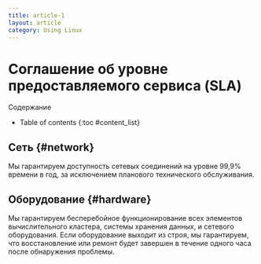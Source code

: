 ```yaml
---
title: article-1
layout: article
category: Using Linux
---
```



Соглашение об уровне предоставляемого сервиса (SLA)
===================================================


Содержание

* Table of contents
{:toc #content_list}




Сеть {#network}
---------------

Мы гарантируем доступность сетевых соединений на уровне 99,9% времени в год, за исключением планового технического обслуживания.



Оборудование {#hardware} 
------------------------

Мы гарантируем бесперебойное функционирование всех элементов вычислительного кластера, системы хранения данных, и сетевого оборудования. Если оборудование выходит из строя, мы гарантируем, что восстановление или ремонт будет завершен в течение одного часа после обнаружения проблемы.